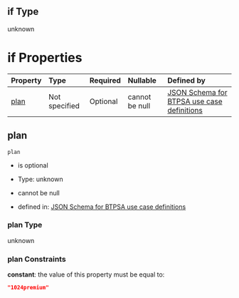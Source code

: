 ## if Type

unknown

# if Properties

| Property      | Type          | Required | Nullable       | Defined by                                                                                                                                                                                                                                  |
| :------------ | :------------ | :------- | :------------- | :------------------------------------------------------------------------------------------------------------------------------------------------------------------------------------------------------------------------------------------ |
| [plan](#plan) | Not specified | Optional | cannot be null | [JSON Schema for BTPSA use case definitions](btpsa-usecase-properties-services-items-allof-1-then-allof-38-then-allof-0-if-properties-plan.md "undefined#/properties/services/items/allOf/1/then/allOf/38/then/allOf/0/if/properties/plan") |

## plan



`plan`

*   is optional

*   Type: unknown

*   cannot be null

*   defined in: [JSON Schema for BTPSA use case definitions](btpsa-usecase-properties-services-items-allof-1-then-allof-38-then-allof-0-if-properties-plan.md "undefined#/properties/services/items/allOf/1/then/allOf/38/then/allOf/0/if/properties/plan")

### plan Type

unknown

### plan Constraints

**constant**: the value of this property must be equal to:

```json
"1024premium"
```
